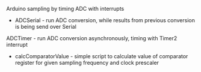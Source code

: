 Arduino sampling by timing ADC with interrupts

- ADCSerial - run ADC conversion, while results from previous conversion is
  being send over Serial

ADCTimer - run ADC conversion asynchronously, timing with Timer2 interrupt

- calcComparatorValue - simple script to calculate value of comparator register
  for given sampling frequency and clock prescaler 
